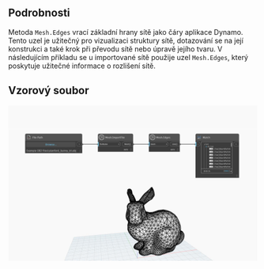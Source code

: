## Podrobnosti
Metoda `Mesh.Edges` vrací základní hrany sítě jako čáry aplikace Dynamo. Tento uzel je užitečný pro vizualizaci struktury sítě, dotazování se na její konstrukci a také krok při převodu sítě nebo úpravě jejího tvaru. V následujícím příkladu se u importované sítě použije uzel `Mesh.Edges`, který poskytuje užitečné informace o rozlišení sítě.

## Vzorový soubor

![Example](./Autodesk.DesignScript.Geometry.Mesh.Edges_img.jpg)
